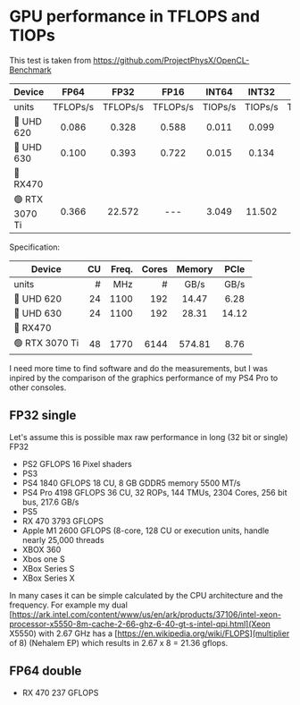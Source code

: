 # GPU performance in TFLOPS and TIOPs

This test is taken from https://github.com/ProjectPhysX/OpenCL-Benchmark 

| Device         |   FP64   |   FP32   |   FP16   |  INT64  |  INT32  |  INT16  |   INT8  |
|----------------|:--------:|:--------:|:--------:|:-------:|:-------:|:-------:|:-------:|
| units          | TFLOPs/s | TFLOPs/s | TFLOPs/s | TIOPs/s | TIOPs/s | TIOPs/s | TIOPs/s |
| 🔵 UHD 620     |   0.086  |   0.328  |   0.588  |  0.011  |  0.099  |  0.560  |  0.115  |
| 🔵 UHD 630     |   0.100  |   0.393  |   0.722  |  0.015  |  0.134  |  0.779  |  0.135  |
| 🔴 RX470       |          |          |          |         |         |         |         |
| 🟢 RTX 3070 Ti |   0.366  |  22.572  |   ---    |  3.049  | 11.502  |  9.993  |  8.681  |

Specification:

| Device         | CU | Freq. | Cores | Memory |  PCIe |
|----------------|---:|------:|------:|:------:|:-----:|
| units          |  # |   MHz |     # |  GB/s  |  GB/s |
| 🔵 UHD 620     | 24 |  1100 |   192 |  14.47 |  6.28 |
| 🔵 UHD 630     | 24 |  1100 |   192 |  28.31 | 14.12 |
| 🔴 RX470       |    |       |       |        |       |
| 🟢 RTX 3070 Ti | 48 |  1770 |  6144 | 574.81 |  8.76 |

I need more time to find software and do the measurements, but I was inpired by the comparison of the graphics performance of my PS4 Pro to other consoles. 

## FP32 single

Let's assume this is possible max raw performance in long (32 bit or single) FP32

- PS2			GFLOPS 		16 Pixel shaders
- PS3
- PS4 		1840 GFLOPS		18 CU, 8 GB GDDR5 memory 5500 MT/s
- PS4 Pro	4198 GFLOPS		36 CU, 32 ROPs, 144 TMUs, 2304 Cores, 256 bit bus, 217.6 GB/s
- PS5
- RX 470 	3793 GFLOPS
- Apple M1 	2600 GFLOPS (8-core, 128 CU or execution units, handle nearly 25,000 threads
- XBOX 360
- Xbos one S 
- XBox Series S 
- XBox Series X 

In many cases it can be simple calculated by the CPU architecture and the frequency. For example my dual [https://ark.intel.com/content/www/us/en/ark/products/37106/intel-xeon-processor-x5550-8m-cache-2-66-ghz-6-40-gt-s-intel-qpi.html](Xeon X5550) with 2.67 GHz has a [https://en.wikipedia.org/wiki/FLOPS](multiplier of 8) (Nehalem EP) which results in 2.67 x 8 = 21.36 gflops.

## FP64 double

- RX 470 	237 GFLOPS
